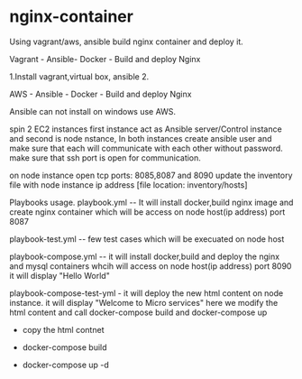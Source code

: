 # nginx-container
Using vagrant/aws, ansible  build nginx container and deploy it.

Vagrant - Ansible- Docker - Build and deploy Nginx

1.Install vagrant,virtual box, ansible
2.




AWS - Ansible - Docker - Build and deploy Nginx

Ansible can not install on windows use AWS.

spin 2 EC2 instances first instance act as Ansible server/Control instance and second is node nstance,
In both instances create ansible user and make sure that each will communicate with each other without password.
make sure that ssh port is open for communication. 

on node instance open tcp ports: 8085,8087 and 8090
update the inventory file with node instance ip address [file location: inventory/hosts]

Playbooks usage.
playbook.yml -- It will install docker,build nginx image and create nginx container which will be access on node host(ip address) port 8087

playbook-test.yml -- few test cases which will be execuated on node host

playbook-compose.yml -- it will install docker,build and deploy the nginx and mysql containers whcih will access on node host(ip address) port 8090
it will display "Hello World"

playbook-compose-test-yml - it will deploy the new html content on node instance.
it will display "Welcome to Micro services" 
here we modify the html content and call docker-compose build and docker-compose up

 - copy the html contnet
 
 - docker-compose build
 
 - docker-compose up -d





